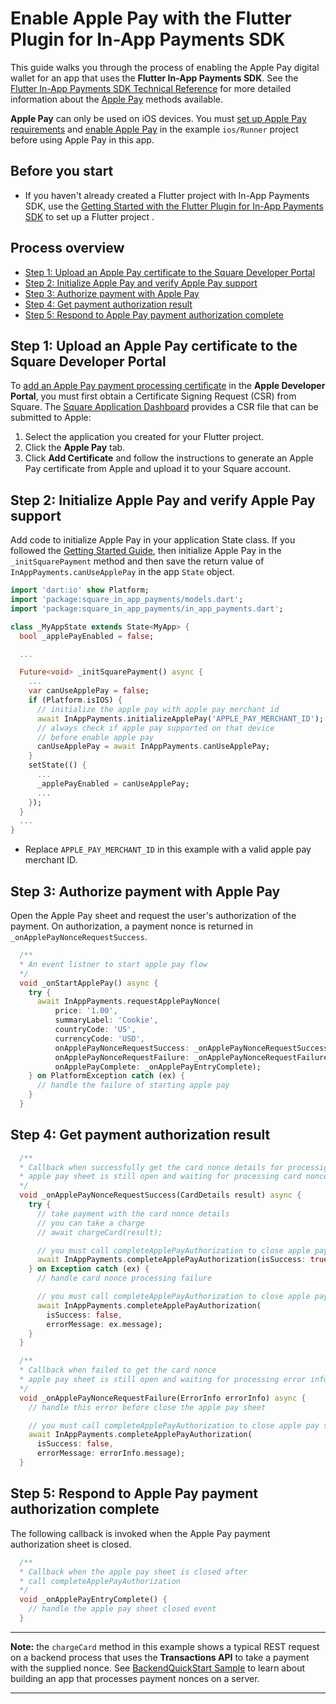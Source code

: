 # Enable Apple Pay with the Flutter Plugin for In-App Payments SDK

This guide walks you through the process of enabling the Apple Pay digital wallet
for an app that uses the **Flutter In-App Payments SDK**. See the [Flutter In-App Payments SDK Technical Reference](reference.md)
for more detailed information about the [Apple Pay] methods available.

**Apple Pay** can only be used on iOS devices. You must [set up Apple Pay requirements] and [enable Apple Pay] in the example `ios/Runner` project before using Apple Pay in this app. 

## Before you start

* If you haven't already created a Flutter project with In-App Payments SDK, use the [Getting Started with the Flutter Plugin for In-App Payments SDK](get-started.md) to 
set up a Flutter project .

## Process overview

* [Step 1: Upload an Apple Pay certificate to the Square Developer Portal](#step-1-upload-an-apple-pay-certificate-to-the-square-developer-portal)
* [Step 2: Initialize Apple Pay and verify Apple Pay support](#step-2-initialize-apple-pay-and-verify-apple-pay-support)
* [Step 3: Authorize payment with Apple Pay](#step-3-authorize-payment-with-apple-pay)
* [Step 4: Get payment authorization result](#step-4-get-payment-authorization-result)
* [Step 5: Respond to Apple Pay payment authorization complete](#step-5-respond-to-apple-pay-payment-authorization-complete)

## Step 1: Upload an Apple Pay certificate to the Square Developer Portal

To [add an Apple Pay payment processing certificate] in the **Apple Developer Portal**, 
you must first obtain a Certificate Signing
Request (CSR) from Square. The [Square Application Dashboard]
provides a CSR file that can be submitted to Apple:

1. Select the application you created for your Flutter project.
1. Click the **Apple Pay** tab.
1. Click **Add Certificate** and follow the instructions to generate an Apple
   Pay certificate from Apple and upload it to your Square account.

## Step 2: Initialize Apple Pay and verify Apple Pay support


Add code to initialize Apple Pay in your application State class. If you followed the [Getting Started Guide](get-started.md), then initialize Apple Pay in the `_initSquarePayment` method and then save the return
value of `InAppPayments.canUseApplePay` in the app `State` object.

```dart
import 'dart:io' show Platform;
import 'package:square_in_app_payments/models.dart';
import 'package:square_in_app_payments/in_app_payments.dart';

class _MyAppState extends State<MyApp> {
  bool _applePayEnabled = false;

  ...

  Future<void> _initSquarePayment() async {
    ...
    var canUseApplePay = false;
    if (Platform.isIOS) {
      // initialize the apple pay with apple pay merchant id
      await InAppPayments.initializeApplePay('APPLE_PAY_MERCHANT_ID');
      // always check if apple pay supported on that device
      // before enable apple pay
      canUseApplePay = await InAppPayments.canUseApplePay;
    }
    setState(() {
      ...
      _applePayEnabled = canUseApplePay;
      ...
    });
  }
  ...
} 

```

* Replace `APPLE_PAY_MERCHANT_ID` in this example with a valid apple pay merchant ID.

## Step 3: Authorize payment with Apple Pay
Open the Apple Pay sheet and request the user's authorization of the payment. On authorization, a
payment nonce is returned in `_onApplePayNonceRequestSuccess`.

```dart
  /** 
  * An event listner to start apple pay flow
  */
  void _onStartApplePay() async {
    try {
      await InAppPayments.requestApplePayNonce(
          price: '1.00',
          summaryLabel: 'Cookie',
          countryCode: 'US',
          currencyCode: 'USD',
          onApplePayNonceRequestSuccess: _onApplePayNonceRequestSuccess,
          onApplePayNonceRequestFailure: _onApplePayNonceRequestFailure,
          onApplePayComplete: _onApplePayEntryComplete);
    } on PlatformException catch (ex) {
      // handle the failure of starting apple pay
    }
  }
```
## Step 4: Get payment authorization result

```dart
  /**
  * Callback when successfully get the card nonce details for processig
  * apple pay sheet is still open and waiting for processing card nonce details
  */
  void _onApplePayNonceRequestSuccess(CardDetails result) async {
    try {
      // take payment with the card nonce details
      // you can take a charge
      // await chargeCard(result);

      // you must call completeApplePayAuthorization to close apple pay sheet
      await InAppPayments.completeApplePayAuthorization(isSuccess: true);
    } on Exception catch (ex) {
      // handle card nonce processing failure

      // you must call completeApplePayAuthorization to close apple pay sheet
      await InAppPayments.completeApplePayAuthorization(
        isSuccess: false,
        errorMessage: ex.message);
    }
  }

  /**
  * Callback when failed to get the card nonce
  * apple pay sheet is still open and waiting for processing error information
  */
  void _onApplePayNonceRequestFailure(ErrorInfo errorInfo) async {
    // handle this error before close the apple pay sheet

    // you must call completeApplePayAuthorization to close apple pay sheet
    await InAppPayments.completeApplePayAuthorization(
      isSuccess: false,
      errorMessage: errorInfo.message);
  }
```

## Step 5: Respond to Apple Pay payment authorization complete
The following callback is invoked when the Apple Pay payment authorization sheet is closed. 

```dart
  /**
  * Callback when the apple pay sheet is closed after
  * call completeApplePayAuthorization
  */
  void _onApplePayEntryComplete() {
    // handle the apple pay sheet closed event
  }

```

---
**Note:** the `chargeCard` method in this example shows a typical REST request on a backend process that uses the **Transactions API** to take a payment with the supplied nonce. See [BackendQuickStart Sample] to learn about building an app that processes payment nonces on a server.

---


[//]: # "Link anchor definitions"
[docs.connect.squareup.com]: https://docs.connect.squareup.com
[In-App Payments SDK]: https://docs.connect.squareup.com/payments/in-app-payments-sdk/overview
[In-App Payments SDK Android Setup Guide]: https://docs.connect.squareup.com/payments/in-app-payments-sdk/setup-android
[In-App Payments SDK iOS Setup Guide]: https://docs.connect.squareup.com/payments/in-app-payments-sdk/setup-ios
[root README]: ../README.md
[Flutter Getting Started]: https://flutter.io/docs/get-started/install
[Test Drive]: https://flutter.io/docs/get-started/test-drive
[Apple Pay]: https://developer.apple.com/documentation/passkit/apple_pay
[BackendQuickStart Sample]: https://github.com/square/in-app-payments-server-quickstart
[add an Apple Pay payment processing certificate]: https://help.apple.com/developer-account/#/devb2e62b839?sub=devf31990e3f
[Square Application Dashboard]: https://connect.squareup.com/apps/
[set up Apple Pay requirements]: https://developer.apple.com/documentation/passkit/apple_pay/setting_up_apple_pay_requirements
[enable Apple Pay]: https://help.apple.com/xcode/mac/9.3/#/deva43983eb7?sub=dev44ce8ef13
